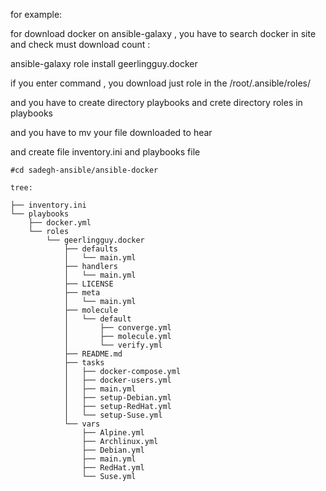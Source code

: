 for example:

for download docker on ansible-galaxy , you have to search docker in site and check must download count :

ansible-galaxy role install geerlingguy.docker

if you enter command , you download just role in the /root/.ansible/roles/

and you have to create directory playbooks and crete directory roles in playbooks

and you have to mv your file downloaded to hear

and create file  inventory.ini and playbooks file  



```
#cd sadegh-ansible/ansible-docker

```
```
tree:

├── inventory.ini
└── playbooks
    ├── docker.yml
    └── roles
        └── geerlingguy.docker
            ├── defaults
            │   └── main.yml
            ├── handlers
            │   └── main.yml
            ├── LICENSE
            ├── meta
            │   └── main.yml
            ├── molecule
            │   └── default
            │       ├── converge.yml
            │       ├── molecule.yml
            │       └── verify.yml
            ├── README.md
            ├── tasks
            │   ├── docker-compose.yml
            │   ├── docker-users.yml
            │   ├── main.yml
            │   ├── setup-Debian.yml
            │   ├── setup-RedHat.yml
            │   └── setup-Suse.yml
            └── vars
                ├── Alpine.yml
                ├── Archlinux.yml
                ├── Debian.yml
                ├── main.yml
                ├── RedHat.yml
                └── Suse.yml
```






